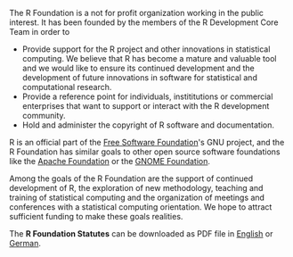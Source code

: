 The R Foundation is a not for profit organization working in the public interest. It has been founded by the members of the R Development Core Team in order to

-   Provide support for the R project and other innovations in statistical computing. We believe that R has become a mature and valuable tool and we would like to ensure its continued development and the development of future innovations in software for statistical and computational research.
-   Provide a reference point for individuals, instititutions or commercial enterprises that want to support or interact with the R development community.
-   Hold and administer the copyright of R software and documentation.

R is an official part of the [Free Software Foundation](http://www.fsf.org)'s GNU project, and the R Foundation has similar goals to other open source software foundations like the [Apache Foundation](http://www.apache.org/foundation) or the [GNOME Foundation](http://foundation.gnome.org).

Among the goals of the R Foundation are the support of continued development of R, the exploration of new methodology, teaching and training of statistical computing and the organization of meetings and conferences with a statistical computing orientation. We hope to attract sufficient funding to make these goals realities.

The **R Foundation Statutes** can be downloaded as PDF file in [English](Rfoundation-statutes.pdf) or [German](Rfoundation-statutes-at.pdf).


